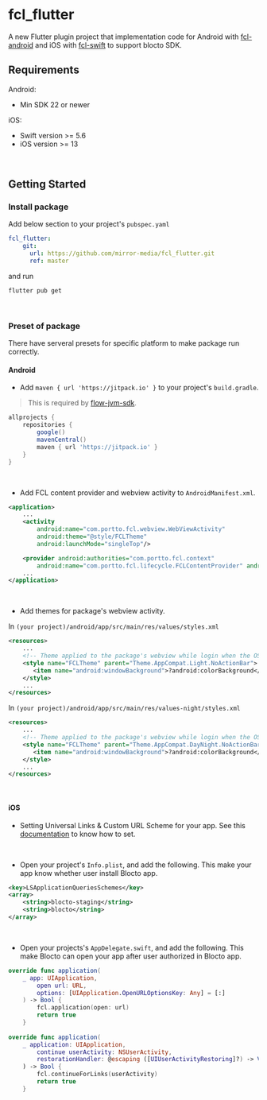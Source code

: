 # fcl_flutter

A new Flutter plugin project that implementation code for Android with [fcl-android](https://github.com/portto/fcl-android) and iOS with [fcl-swift](https://github.com/portto/fcl-swift) to support blocto SDK.

## Requirements

Android: 
- Min SDK 22 or newer

iOS: 
- Swift version >= 5.6
- iOS version >= 13

<br>

## Getting Started

### Install package
Add below section to your project's `pubspec.yaml`
```yaml
fcl_flutter:
    git:
      url: https://github.com/mirror-media/fcl_flutter.git
      ref: master
```
and run
```
flutter pub get
```

<br>

### Preset of package
There have serveral presets for specific platform to make package run correctly.
#### Android
- Add ``maven { url 'https://jitpack.io' }`` to your project's ``build.gradle``.
> This is required by [flow-jvm-sdk](https://github.com/onflow/flow-jvm-sdk#gradle).
```groovy
allprojects {
    repositories {
        google()
        mavenCentral()
        maven { url 'https://jitpack.io' }
    }
}
```
<br>

- Add FCL content provider and webview activity to ``AndroidManifest.xml``.
```xml
<application>
    ...
    <activity
        android:name="com.portto.fcl.webview.WebViewActivity"
        android:theme="@style/FCLTheme"
        android:launchMode="singleTop"/>

    <provider android:authorities="com.portto.fcl.context"
        android:name="com.portto.fcl.lifecycle.FCLContentProvider" android:exported="false" />
    ...
</application>
```
<br>

- Add themes for package's webview activity.

In ``(your project)/android/app/src/main/res/values/styles.xml``
```xml
<resources>
    ...
    <!-- Theme applied to the package's webview while login when the OS's Dark Mode setting is off -->
    <style name="FCLTheme" parent="Theme.AppCompat.Light.NoActionBar">
       <item name="android:windowBackground">?android:colorBackground</item>
    </style>
    ...
</resources>
```
In ``(your project)/android/app/src/main/res/values-night/styles.xml``
```xml
<resources>
    ...
    <!-- Theme applied to the package's webview while login when the OS's Dark Mode setting is on -->
    <style name="FCLTheme" parent="Theme.AppCompat.DayNight.NoActionBar">
       <item name="android:windowBackground">?android:colorBackground</item>
    </style>
    ...
</resources>
```

<br>

#### iOS

- Setting Universal Links & Custom URL Scheme for your app.
See this [documentation](https://docs.blocto.app/blocto-sdk/ios-sdk/prerequest) to know how to set.

<br>

- Open your project's `Info.plist`, and add the following.
This make your app know whether user install Blocto app.
```xml
<key>LSApplicationQueriesSchemes</key>
<array>
    <string>blocto-staging</string>
    <string>blocto</string>
</array>
```
<br>

- Open your projects's `AppDelegate.swift`, and add the following.
This make Blocto can open your app after user authorized in Blocto app.
```swift
override func application(
    _ app: UIApplication,
        open url: URL,
        options: [UIApplication.OpenURLOptionsKey: Any] = [:]
    ) -> Bool {
        fcl.application(open: url)
        return true
    }
        
override func application(
    _ application: UIApplication,
        continue userActivity: NSUserActivity,
        restorationHandler: @escaping ([UIUserActivityRestoring]?) -> Void
    ) -> Bool {
        fcl.continueForLinks(userActivity)
        return true
    }
```